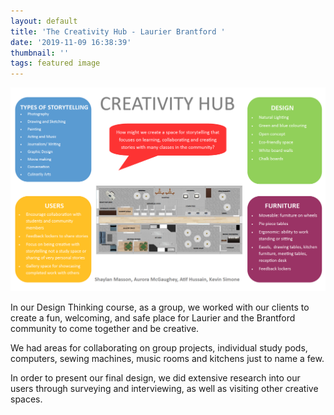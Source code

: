 ```yaml
---
layout: default
title: 'The Creativity Hub - Laurier Brantford '
date: '2019-11-09 16:38:39'
thumbnail: ''
tags: featured image
---
```

![Creativity Hub](/images/uploads/the-creativity-hub.png "The Creativity Hub")

In our Design Thinking course, as a group, we worked with our clients to create a fun, welcoming, and safe place for Laurier and the Brantford community to come together and be creative.

We had areas for collaborating on group projects, individual study pods, computers, sewing machines, music rooms and kitchens just to name a few.

In order to present our final design, we did extensive research into our users through surveying and interviewing, as well as visiting other creative spaces.
